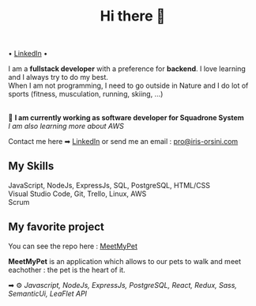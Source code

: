 <h1 align="center">Hi there 👋</h1>

<br> 
<p> •
  <a href="https://www.linkedin.com/in/iris-l-orsini/">LinkedIn</a> •
</p>

I am a **fullstack developer** with a preference for **backend**. I love learning and I always try to do my best. 
<br> When I am not programming, I need to go outside in Nature and I do lot of sports (fitness, musculation, running, skiing, ...)

<br> 🤝 **I am currently working as software developer for Squadrone System** 
<br> *I am also learning more about AWS*

Contact me here ➡ [LinkedIn](https://www.linkedin.com/in/iris-l-orsini/) or send me an email : pro@iris-orsini.com

## My Skills

JavaScript, NodeJs, ExpressJs, SQL, PostgreSQL, HTML/CSS
<br> Visual Studio Code, Git, Trello, Linux, AWS
<br> Scrum


## My favorite project

You can see the repo here : [MeetMyPet](https://github.com/Iris-LO/MeetMyPet)

**MeetMyPet** is an application which allows to our pets to walk and meet eachother : the pet is the heart of it.


➡ ⚙ *Javascript, NodeJs, ExpressJs, PostgreSQL, React, Redux, Sass, SemanticUi, LeaFlet API*
